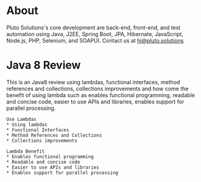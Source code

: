 # About
Pluto Solutions's core development are back-end, front-end, and test automation using Java, J2EE, Spring Boot, JPA, Hibernate, JavaScript, Node.js, PHP, Selenium, and SOAPUI. Contact us at hi@pluto.solutions

# Java 8 Review
This is an Java8 review using lambdas, functional interfaces, method references and collections, collections improvements and how come the benefit of using lambda such as enables functional programming, readable and concise code, easier to use APIs and libraries, enables support for parallel processing.

	Use Lambdas
	* Using lambdas
	* Functional Interfaces
	* Method References and Collections
	* Collections improvements
	
	Lambda Benefit
	* Enables functional programming
	* Readable and concise code
	* Easier to use APIs and libraries
	* Enables support for parallel processing